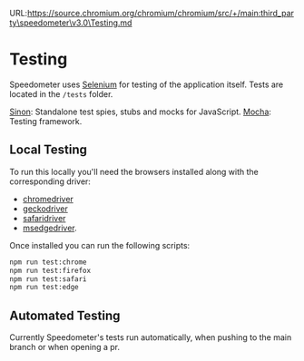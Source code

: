 URL:https://source.chromium.org/chromium/chromium/src/+/main:third_party\speedometer\v3.0\Testing.md
# Testing

Speedometer uses [Selenium](https://www.selenium.dev/) for testing of the application itself.
Tests are located in the `/tests` folder.

[Sinon](https://sinonjs.org/): Standalone test spies, stubs and mocks for JavaScript.
[Mocha](https://mochajs.org/): Testing framework.

## Local Testing

To run this locally you'll need the browsers installed along with the corresponding driver:

-   [chromedriver](https://chromedriver.chromium.org/getting-started)
-   [geckodriver](https://github.com/mozilla/geckodriver/releases)
-   [safaridriver](https://developer.apple.com/documentation/webkit/testing_with_webdriver_in_safari)
-   [msedgedriver](https://developer.microsoft.com/microsoft-edge/tools/webdriver).

Once installed you can run the following scripts:

```bash
npm run test:chrome
npm run test:firefox
npm run test:safari
npm run test:edge
```

## Automated Testing

Currently Speedometer's tests run automatically, when pushing to the main branch or when opening a pr.
